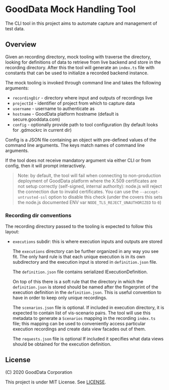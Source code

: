 # GoodData Mock Handling Tool

The CLI tool in this project aims to automate capture and management of test data.

## Overview

Given an recording directory, mock tooling with traverse the directory, looking for definitions of data to retrieve
from live backend and store in the recording directory. After this the tool will generate an `index.ts` file with
constants that can be used to initialize a recorded backend instance.

The mock tooling is invoked through command line and takes the following arguments:

-   `recordingDir` - directory where input and outputs of recordings live
-   `projectId` - identifier of project from which to capture data
-   `username` - username to authenticate as
-   `hostname` - GoodData platform hostname (default is secure.gooddata.com)
-   `config` - optionally provide path to tool configuration (by default looks for .gdmockrc in current dir)

Config is a JSON file containing an object with pre-defined values of the command line arguments. The keys match
names of command line arguments.

If the tool does not receive mandatory argument via either CLI or from config, then it will prompt interactively.

> Note: by default, the tool will fail when connecting to non-production deployment of GoodData platform where
> the X.509 certificates are not setup correctly (self-signed, internal authority): node.js will reject the
> connection due to invalid certificates. You can use the `--accept-untrusted-ssl` option to disable this
> check (under the covers this sets the node.js documented ENV var `NODE_TLS_REJECT_UNAUTHORIZED` to `0`)

### Recording dir conventions

The recording directory passed to the tooling is expected to follow this layout:

-   `executions` subdir: this is where execution inputs and outputs are stored

    The `executions` directory can be further organized in any way you see fit. The only hard rule is that
    each unique execution is in its own subdirectory and the execution input is stored in `definition.json` file.

    The `definition.json` file contains serialized IExecutionDefinition.

    On top of this there is a soft rule that the directory in which the `definition.json` is stored should be
    named after the fingerprint of the execution definition in the `definition.json`. This is useful convention
    to have in order to keep only unique recordings.

    The `scenarios.json` file is optional. If included in execution directory, it is expected to contain
    list of vis-scenario pairs. The tool will use this metadata to generate a `Scenarios` mapping in the
    recording `index.ts` file; this mapping can be used to conveniently access particular execution recordings
    and create data view facades out of them.

    The `requests.json` file is optional If included it specifies what data views should be obtained for
    the execution definition.

## License

(C) 2020 GoodData Corporation

This project is under MIT License. See [LICENSE](LICENSE).
